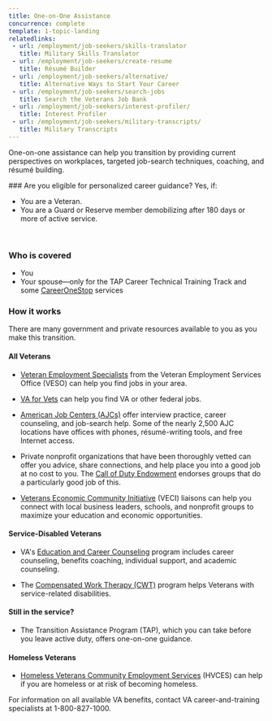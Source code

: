 ```yaml
---
title: One-on-One Assistance
concurrence: complete
template: 1-topic-landing
relatedlinks:
 - url: /employment/job-seekers/skills-translator
   title: Military Skills Translator
 - url: /employment/job-seekers/create-resume
   title: Résumé Builder
 - url: /employment/job-seekers/alternative/
   title: Alternative Ways to Start Your Career 
 - url: /employment/job-seekers/search-jobs
   title: Search the Veterans Job Bank
 - url: /employment/job-seekers/interest-profiler/          
   title: Interest Profiler
 - url: /employment/job-seekers/military-transcripts/
   title: Military Transcripts
---
```


One-on-one assistance can help you transition by providing current perspectives on workplaces, targeted job-search techniques, coaching, and résumé building. 

<div class="call-out" markdown="1">
### Are you eligible for personalized career guidance?
Yes, if:

 - You are a Veteran.
 - You are a Guard or Reserve member demobilizing after 180 days or more of active service.

<br>

### Who is covered 
 - You 
 - Your spouse—only for the TAP Career Technical Training Track and some [CareerOneStop](http://www.careeronestop.org/) services
<div>

### How it works

There are many government and private resources available to you as you make this transition.

#### All Veterans
- [Veteran Employment Specialists](http://vaforvets.va.gov/hr/RVECS/Pages/rvecs-map.asp) from the Veteran Employment Services Office (VESO) can help you find jobs in your area. 

- [VA for Vets](http://vaforvets.va.gov/) can help you find VA or other federal jobs.

- [American Job Centers (AJCs)](http://www.careeronestop.org/LocalHelp/local-help.aspx) offer interview practice, career counseling, and job-search help. Some of the nearly 2,500 AJC locations have offices with phones, résumé-writing tools, and free Internet access. 

- Private nonprofit organizations that have been thoroughly vetted can offer you advice, share connections, and help place you into a good job at no cost to you. The [Call of Duty Endowment](http://www.callofdutyendowment.org/partners) endorses groups that do a particularly good job of this.

- [Veterans Economic Community Initiative](/employment/job-seekers/veci/) (VECI) liaisons can help you connect with local business leaders, schools, and nonprofit groups to maximize your education and economic opportunities.

#### Service-Disabled Veterans
- VA's [Education and Career Counseling](http://www.benefits.va.gov/vocrehab/edu_voc_counseling.asp) program includes career counseling, benefits coaching, individual support, and academic counseling.

- The [Compensated Work Therapy (CWT)](http://www.va.gov/health/cwt/) program helps Veterans with service-related disabilities.

#### Still in the service?
- The Transition Assistance Program (TAP), which you can take before you leave active duty, offers one-on-one guidance. 

#### Homeless Veterans
- [Homeless Veterans Community Employment Services](http://www.va.gov/HOMELESS/HVCES.asp) (HVCES) can help if you are homeless or at risk of becoming homeless.

For information on all available VA benefits, contact VA career-and-training specialists at 1-800-827-1000.
